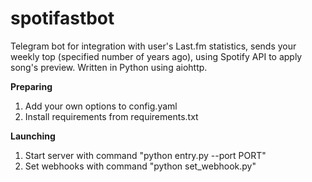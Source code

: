 # spotifastbot
Telegram bot for integration with user's Last.fm statistics, sends your weekly top (specified number of years ago), using Spotify API to apply song's preview. Written in Python using aiohttp.

**Preparing**

1. Add your own options to  config.yaml
2. Install requirements from requirements.txt

**Launching**

1. Start server with command "python entry.py --port PORT"
2. Set webhooks with command "python set_webhook.py"